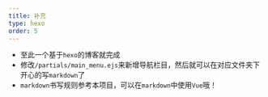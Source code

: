 ```yaml
---
title: 补充
type: hexo
order: 5
---
```


- 至此一个基于`hexo`的博客就完成
- 修改`/partials/main_menu.ejs`来新增导航栏目，然后就可以在对应文件夹下开心的写`markdown`了
- `markdown`书写规则参考本项目，可以在`markdown`中使用`Vue`哦！